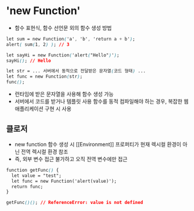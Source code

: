 # 'new Function'
- 함수 표현식, 함수 선언문 외의 함수 생성 방법
```css
let sum = new Function('a', 'b', 'return a + b');
alert( sum(1, 2) ); // 3

let sayHi = new Function('alert("Hello")');
sayHi(); // Hello

let str = ... 서버에서 동적으로 전달받은 문자열(코드 형태) ...
let func = new Function(str);
func();
```

- 런타임에 받은 문자열을 사용해 함수 생성 가능
- 서버에서 코드를 받거나 템플릿 사용 함수를 동적 컴파일해야 하는 경우, 복잡한 웹 애플리케이션 구현 시 사용


## 클로저
- new function 함수 생성 시 [[Environment]] 프로퍼티가 현재 렉시컬 환경이 아닌 전역 렉시컬 환경 참조
- 즉, 외부 변수 접근 불가하고 오직 전역 변수에만 접근
```css
function getFunc() {
  let value = "test";
  let func = new Function('alert(value)');
  return func;
}

getFunc()(); // ReferenceError: value is not defined
```

